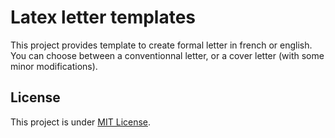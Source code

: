 # Latex letter templates

This project provides template to create formal letter in french or english.
You can choose between a conventionnal letter, or a cover letter (with some minor modifications).

## License

This project is under [MIT License](./LICENSE).

